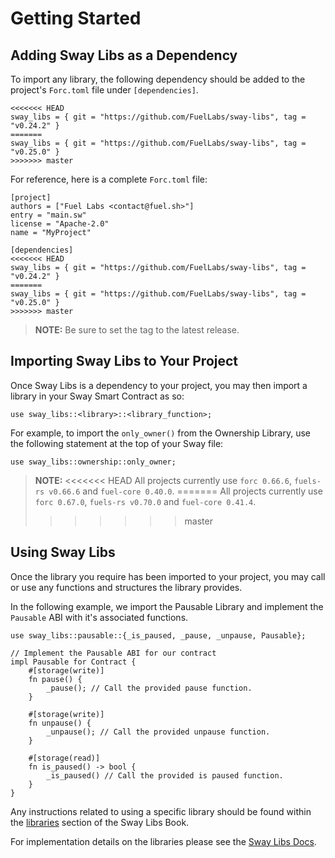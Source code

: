 # Getting Started

## Adding Sway Libs as a Dependency

To import any library, the following dependency should be added to the project's `Forc.toml` file under `[dependencies]`.

```sway
<<<<<<< HEAD
sway_libs = { git = "https://github.com/FuelLabs/sway-libs", tag = "v0.24.2" }
=======
sway_libs = { git = "https://github.com/FuelLabs/sway-libs", tag = "v0.25.0" }
>>>>>>> master
```

For reference, here is a complete `Forc.toml` file:

```sway
[project]
authors = ["Fuel Labs <contact@fuel.sh>"]
entry = "main.sw"
license = "Apache-2.0"
name = "MyProject"

[dependencies]
<<<<<<< HEAD
sway_libs = { git = "https://github.com/FuelLabs/sway-libs", tag = "v0.24.2" }
=======
sway_libs = { git = "https://github.com/FuelLabs/sway-libs", tag = "v0.25.0" }
>>>>>>> master
```

> **NOTE:** Be sure to set the tag to the latest release.

## Importing Sway Libs to Your Project

Once Sway Libs is a dependency to your project, you may then import a library in your Sway Smart Contract as so:

```sway
use sway_libs::<library>::<library_function>;
```

For example, to import the `only_owner()` from the Ownership Library, use the following statement at the top of your Sway file:

```sway
use sway_libs::ownership::only_owner;
```

> **NOTE:**
<<<<<<< HEAD
> All projects currently use `forc 0.66.6`, `fuels-rs v0.66.6` and `fuel-core 0.40.0`.
=======
> All projects currently use `forc 0.67.0`, `fuels-rs v0.70.0` and `fuel-core 0.41.4`.
>>>>>>> master

## Using Sway Libs

Once the library you require has been imported to your project, you may call or use any functions and structures the library provides.

In the following example, we import the Pausable Library and implement the `Pausable` ABI with it's associated functions.

```sway
use sway_libs::pausable::{_is_paused, _pause, _unpause, Pausable};

// Implement the Pausable ABI for our contract
impl Pausable for Contract {
    #[storage(write)]
    fn pause() {
        _pause(); // Call the provided pause function.
    }

    #[storage(write)]
    fn unpause() {
        _unpause(); // Call the provided unpause function.
    }

    #[storage(read)]
    fn is_paused() -> bool {
        _is_paused() // Call the provided is paused function.
    }
}
```

Any instructions related to using a specific library should be found within the [libraries](../index.md) section of the Sway Libs Book.

For implementation details on the libraries please see the [Sway Libs Docs](https://fuellabs.github.io/sway-libs/master/sway_libs/).
